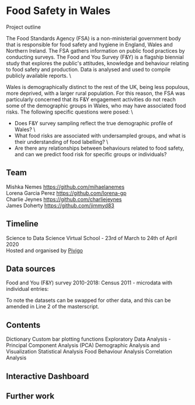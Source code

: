 # Food Safety in Wales 

Project outline


The Food Standards Agency (FSA) is a non-ministerial government body that is responsible for food safety and hygiene in England, Wales and Northern Ireland. The FSA gathers information on public food practices by conducting surveys. The Food and You Survey (F&Y) is a flagship biennial study that explores the public's attitudes, knowledge and behaviour relating to food safety and production. Data is analysed and used to compile publicly available reports. \\

Wales is demographically distinct to the rest of the UK, being less populous, more deprived, with a larger rural population. For this reason, the FSA was particularly concerned that its F&Y engagement activities do not reach some of the demographic groups in Wales, who may have associated food risks. The following specific questions were posed: \\

* Does F&Y survey sampling reflect the true demographic profile of Wales? \
* What food risks are associated with undersampled groups, and what is their understanding of food labelling? \
* Are there any relationships between behaviours related to food safety, and can we predict food risk for specific groups or individuals?


## Team

Mishka Nemes https://github.com/mihaelanemes \
Lorena Garcia Perez https://github.com/lorena-gp \
Charlie Jeynes https://github.com/charliejeynes \
James Doherty https://github.com/jimmyd83 


## Timeline

Science to Data Science Virtual School - 23rd of March to 24th of April 2020 \
Hosted and organised by [Pivigo](https://www.pivigo.com/)

## Data sources

Food and You (F&Y) survey 2010-2018:
Census 2011 - microdata with individual entries: 

To note the datasets can be swapped for other data, and this can be amended in Line 2 of the masterscript.

## Contents

Dictionary 
Custom bar plotting functions
Exploratory Data Analysis - Principal Component Analysis (PCA)
Demographic Analysis and Visualization
Statistical Analysis 
Food Behaviour Analysis
Correlation Analysis

## Interactive Dashboard


## Further work
